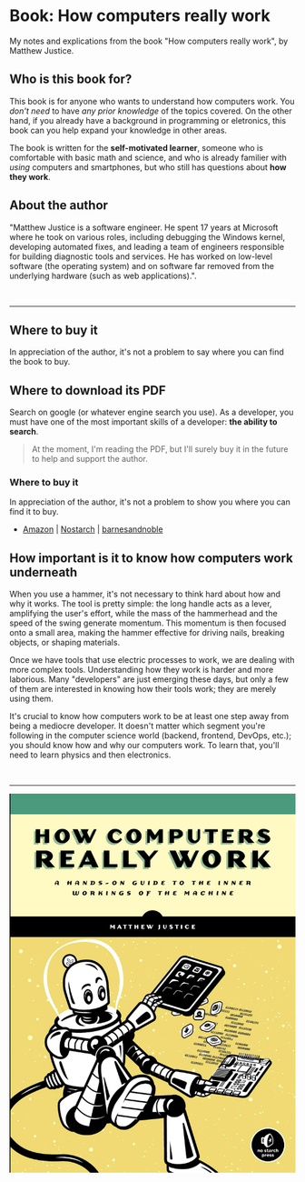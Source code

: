 # Book: How computers really work
My notes and explications from the book "How computers really work", by Matthew Justice. 

## Who is this book for?
This book is for anyone who wants to understand how computers work. You _don't need_ to have _any prior knowledge_ of the topics covered. On the other hand, if you already have a background in programming or eletronics, this book can you help expand your knowledge in other areas. 

The book is written for the __self-motivated learner__, someone who is comfortable with basic math and science, and who is already familier with _using_ computers and smartphones, but who still has questions about __how they work__. 

## About the author
"Matthew Justice is a software engineer. He spent 17 years at
Microsoft where he took on various roles, including debugging
the Windows kernel, developing automated fixes, and leading a
team of engineers responsible for building diagnostic tools and
services. He has worked on low-level software (the operating
system) and on software far removed from the underlying
hardware (such as web applications).".

<br>

______________________

## Where to buy it 
In appreciation of the author, it's not a problem to say where you can find the book to buy. <br>


## Where to download its PDF
Search on google (or whatever engine search you use). As a developer, you must have one of the most important skills of a developer: __the ability to search__. 
> At the moment, I'm reading the PDF, but I'll surely buy it in the future to help and support the author.

### Where to buy it
In appreciation of the author, it's not a problem to show you where you can find it to buy.  
- [Amazon](https://www.amazon.com.br/Amps-Apps-How-Computers-Work/dp/1718500661) | [Nostarch](https://nostarch.com/how-computers-really-work) | [barnesandnoble](https://www.barnesandnoble.com/w/how-computers-really-work-matthew-justice/1137656586)


## How important is it to know how computers work underneath 
When you use a hammer, it's not necessary to think hard about how and why it works. The tool is pretty simple: the long handle acts as a lever, amplifying the user's effort, while the mass of the hammerhead and the speed of the swing generate momentum. This momentum is then focused onto a small area, making the hammer effective for driving nails, breaking objects, or shaping materials.

Once we have tools that use electric processes to work, we are dealing with more complex tools. Understanding how they work is harder and more laborious. Many "developers" are just emerging these days, but only a few of them are interested in knowing how their tools work; they are merely using them.

It's crucial to know how computers work to be at least one step away from being a mediocre developer. It doesn't matter which segment you're following in the computer science world (backend, frontend, DevOps, etc.); you should know how and why our computers work. To learn that, you'll need to learn physics and then electronics.

<br>

_________________________________________

![bookscover](./assets/bookscover.png)
